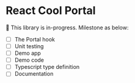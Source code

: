# React Cool Portal

🚧 This library is in-progress. Milestone as below:

- [ ] The Portal hook
- [ ] Unit testing
- [ ] Demo app
- [ ] Demo code
- [ ] Typescript type definition
- [ ] Documentation
